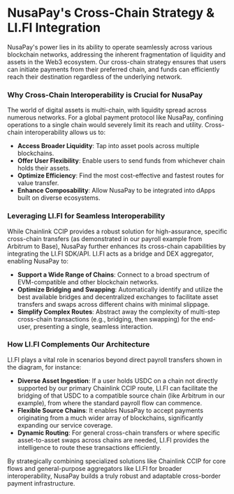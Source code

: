 # NusaPay's Cross-Chain Strategy & LI.FI Integration

NusaPay's power lies in its ability to operate seamlessly across various blockchain networks, addressing the inherent fragmentation of liquidity and assets in the Web3 ecosystem. Our cross-chain strategy ensures that users can initiate payments from their preferred chain, and funds can efficiently reach their destination regardless of the underlying network.

### Why Cross-Chain Interoperability is Crucial for NusaPay

The world of digital assets is multi-chain, with liquidity spread across numerous networks. For a global payment protocol like NusaPay, confining operations to a single chain would severely limit its reach and utility. Cross-chain interoperability allows us to:

* **Access Broader Liquidity**: Tap into asset pools across multiple blockchains.
* **Offer User Flexibility**: Enable users to send funds from whichever chain holds their assets.
* **Optimize Efficiency**: Find the most cost-effective and fastest routes for value transfer.
* **Enhance Composability**: Allow NusaPay to be integrated into dApps built on diverse ecosystems.

### Leveraging LI.FI for Seamless Interoperability

While Chainlink CCIP provides a robust solution for high-assurance, specific cross-chain transfers (as demonstrated in our payroll example from Arbitrum to Base), NusaPay further enhances its cross-chain capabilities by integrating the LI.FI SDK/API. LI.FI acts as a bridge and DEX aggregator, enabling NusaPay to:

* **Support a Wide Range of Chains**: Connect to a broad spectrum of EVM-compatible and other blockchain networks.
* **Optimize Bridging and Swapping**: Automatically identify and utilize the best available bridges and decentralized exchanges to facilitate asset transfers and swaps across different chains with minimal slippage.
* **Simplify Complex Routes**: Abstract away the complexity of multi-step cross-chain transactions (e.g., bridging, then swapping) for the end-user, presenting a single, seamless interaction.

### How LI.FI Complements Our Architecture

LI.FI plays a vital role in scenarios beyond direct payroll transfers shown in the diagram, for instance:

* **Diverse Asset Ingestion**: If a user holds USDC on a chain not directly supported by our primary Chainlink CCIP route, LI.FI can facilitate the bridging of that USDC to a compatible source chain (like Arbitrum in our example), from where the standard payroll flow can commence.
* **Flexible Source Chains**: It enables NusaPay to accept payments originating from a much wider array of blockchains, significantly expanding our service coverage.
* **Dynamic Routing**: For general cross-chain transfers or where specific asset-to-asset swaps across chains are needed, LI.FI provides the intelligence to route these transactions efficiently.

By strategically combining specialized solutions like Chainlink CCIP for core flows and general-purpose aggregators like LI.FI for broader interoperability, NusaPay builds a truly robust and adaptable cross-border payment infrastructure.
